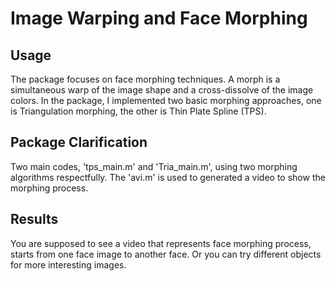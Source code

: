 # Image Warping and Face Morphing

Usage
-----
The package focuses on face morphing techniques. A morph is a simultaneous warp of the image shape and a cross-dissolve of the image 
colors. In the package, I implemented two basic morphing approaches, one is Triangulation morphing, the other is Thin Plate Spline (TPS).

Package Clarification
---------------------
Two main codes, 'tps_main.m' and 'Tria_main.m', using two morphing algorithms respectfully. The 'avi.m' is used to generated a video to show 
the morphing process.

Results
-------
You are supposed to see a video that represents face morphing process, starts from one face image to another face. Or you can try different 
objects for more interesting images.
